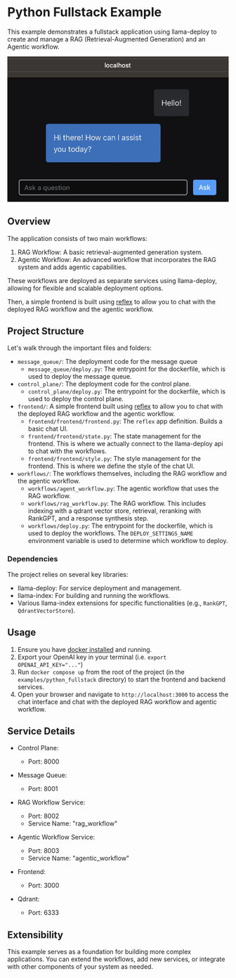 # Python Fullstack Example

This example demonstrates a fullstack application using llama-deploy to create and manage a RAG (Retrieval-Augmented Generation) and an Agentic workflow.

![A sample of the deployed frontend.](./llama_deploy_frontend.png)

## Overview

The application consists of two main workflows:

1. RAG Workflow: A basic retrieval-augmented generation system.
2. Agentic Workflow: An advanced workflow that incorporates the RAG system and adds agentic capabilities.

These workflows are deployed as separate services using llama-deploy, allowing for flexible and scalable deployment options.

Then, a simple frontend is built using [reflex](https://reflex.dev/) to allow you to chat with the deployed RAG workflow and the agentic workflow.

## Project Structure

Let's walk through the important files and folders:

- `message_queue/`: The deployment code for the message queue
  - `message_queue/deploy.py`: The entrypoint for the dockerfile, which is used to deploy the message queue.
- `control_plane/`: The deployment code for the control plane.
  - `control_plane/deploy.py`: The entrypoint for the dockerfile, which is used to deploy the control plane.
- `frontend/`: A simple frontend built using [reflex](https://reflex.dev/) to allow you to chat with the deployed RAG workflow and the agentic workflow.
  - `frontend/frontend/frontend.py`: The `reflex` app definition. Builds a basic chat UI.
  - `frontend/frontend/state.py`: The state management for the frontend. This is where we actually connect to the llama-deploy api to chat with the workflows.
  - `frontend/frontend/style.py`: The style management for the frontend. This is where we define the style of the chat UI.
- `workflows/`: The workflows themselves, including the RAG workflow and the agentic workflow.
  - `workflows/agent_workflow.py`: The agentic workflow that uses the RAG workflow.
  - `workflows/rag_workflow.py`: The RAG workflow. This includes indexing with a qdrant vector store, retrieval, reranking with RankGPT, and a response synthesis step.
  - `workflows/deploy.py`: The entrypoint for the dockerfile, which is used to deploy the workflows. The `DEPLOY_SETTINGS_NAME` environment variable is used to determine which workflow to deploy.

### Dependencies

The project relies on several key libraries:

- llama-deploy: For service deployment and management.
- llama-index: For building and running the workflows.
- Various llama-index extensions for specific functionalities (e.g., `RankGPT`, `QdrantVectorStore`).

## Usage

1. Ensure you have [docker installed](https://docs.docker.com/engine/install/) and running.
2. Export your OpenAI key in your terminal (i.e. `export OPENAI_API_KEY="..."`)
3. Run `docker compose up` from the root of the project (in the `examples/python_fullstack` directory) to start the frontend and backend services.
4. Open your browser and navigate to `http://localhost:3000` to access the chat interface and chat with the deployed RAG workflow and agentic workflow.

## Service Details

- Control Plane:

  - Port: 8000

- Message Queue:

  - Port: 8001

- RAG Workflow Service:

  - Port: 8002
  - Service Name: "rag_workflow"

- Agentic Workflow Service:

  - Port: 8003
  - Service Name: "agentic_workflow"

- Frontend:

  - Port: 3000

- Qdrant:
  - Port: 6333

## Extensibility

This example serves as a foundation for building more complex applications. You can extend the workflows, add new services, or integrate with other components of your system as needed.
